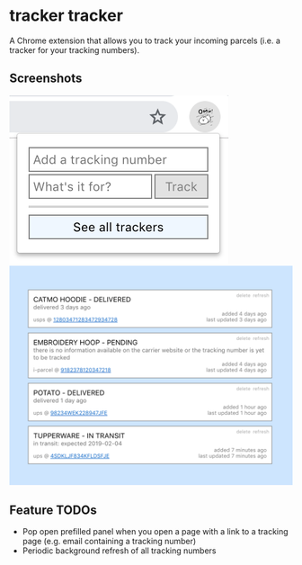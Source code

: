 # tracker tracker

A Chrome extension that allows you to track your incoming parcels (i.e. a tracker for your tracking numbers).

## Screenshots
![Panel view](https://raw.githubusercontent.com/microcat/tracker-tracker/screenshots/screenshots/panel_view.png)
![Main page](https://raw.githubusercontent.com/microcat/tracker-tracker/screenshots/screenshots/main_page.png)

## Feature TODOs
- Pop open prefilled panel when you open a page with a link to a tracking page (e.g. email containing a tracking number)
- Periodic background refresh of all tracking numbers
